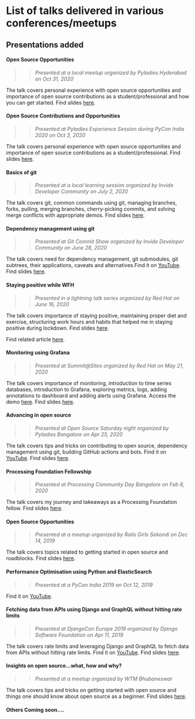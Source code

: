 # List of talks delivered in various conferences/meetups

## Presentations added 

#### Open Source Opportunities  
>> *Presented at a local meetup organized by Pyladies Hyderabad on Oct 31, 2020*

The talk covers personal experience with open source opportunities and importance of open source contributions as a student/professional and how you can get started. Find slides [here](slides/Open-source-opportunities.pdf).

#### Open Source Contributions and Opportunities  
>> *Presented at Pyladies Experience Session during PyCon India 2020 on Oct 3, 2020*

The talk covers personal experience with open source opportunities and importance of open source contributions as a student/professional. Find slides [here](slides/Open-source-opportunities.pdf).

#### Basics of git 
>> *Presented at a local learning session organized by Invide Developer Community on July 2, 2020*

The talk covers git, common commands using git, managing branches, forks, pulling, merging branches, cherry-picking commits, and solving merge conflicts with appropriate demos. Find slides [here](slides/Basics-of-git.pdf).

#### Dependency management using git  
>> *Presented at Git Commit Show organized by Invide Developer Community on June 28, 2020*

The talk covers need for dependency management, git submodules, git subtrees, their applications, caveats and alternatives.Find it on [YouTube](https://www.youtube.com/watch?v=_dDeI3Q_h_c). Find slides [here](slides/Dependency-management-using-git.pdf).

#### Staying positive while WFH 
>> *Presented in a lightning talk series organized by Red Hat on June 16, 2020*

The talk covers importance of staying positive, maintaining proper diet and exercise, structuring work hours and habits that helped me in staying positive during lockdown. Find slides [here](slides/Staying-positive-while-WFH.pdf).

Find related article [here](https://medium.com/@manaswinidasmannu/staying-positive-while-wfh-4286767c7abd).

#### Monitoring using Grafana 
>> *Presented at Summit@Sites organized by Red Hat on May 21, 2020*

The talk covers importance of monitoring, introduction to time series databases, introduction to Grafana, exploring metrics, logs, adding annotations to dashboard and adding alerts using Grafana. Access the demo [here](https://vimeo.com/user117900161/review/429989255/32eba7ef1f). Find slides [here](slides/Monitoring-using-Grafana.pdf).

#### Advancing in open source  
>> *Presented at Open Source Saturday night organized by Pyladies Bangalore on Apr 25, 2020*

The talk covers tips and tricks on contributing to open source, dependency management using git, building GitHub actions and bots. Find it on [YouTube](https://www.youtube.com/watch?v=jTOsDfNCEl0). Find slides [here](slides/Advancing-in-open-source.pdf).

#### Processing Foundation Fellowship 
>> *Presented at Processing Community Day Bangalore on Feb 8, 2020*

The talk covers my journey and takeaways as a Processing Foundation fellow. Find slides [here](slides/Processing-Foundation-fellowship.pdf).

#### Open Source Opportunities  
>> *Presented at a meetup organized by Rails Girls Sekondi on Dec 14, 2019*

The talk covers topics related to getting started in open source and roadblocks. Find slides [here](slides/Rails-Girls-Sekondi-Open-source.pdf).

#### Performance Optimisation using Python and ElasticSearch 
>> *Presented at a PyCon India 2019 on Oct 12, 2019*

Find it on [YouTube](https://www.youtube.com/watch?v=z8TC7U0QEAM).

#### Fetching data from APIs using Django and GraphQL without hitting rate limits
>> *Presented at DjangoCon Europe 2019 organized by Django Software Foundation on Apr 11, 2019*

The talk covers rate limits and leveraging Django and GraphQL to fetch data from APIs without hitting rate limits. Find it on [YouTube](https://www.youtube.com/watch?v=IJ3qMXBRUXo). Find slides [here](slides/Djangocon-Slides.pdf).

#### Insights on open source...what, how and why? 
>> *Presented at a meetup organized by WTM Bhubaneswar*

The talk covers tips and tricks on getting started with open source and things one should know about open source as a beginner. Find slides [here](slides/Insights-on-open-source.pdf).

#### Others Coming soon....

